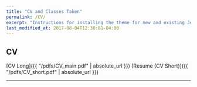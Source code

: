 ```yaml
---
title: "CV and Classes Taken"
permalink: /CV/
excerpt: "Instructions for installing the theme for new and existing Jekyll based sites."
last_modified_at: 2017-08-04T12:38:01-04:00
---
```

## CV

[CV Long]({{ "/pdfs/CV_main.pdf" | absolute_url }})
[Resume (CV Short)]({{ "/pdfs/CV_short.pdf" | absolute_url }})

---
